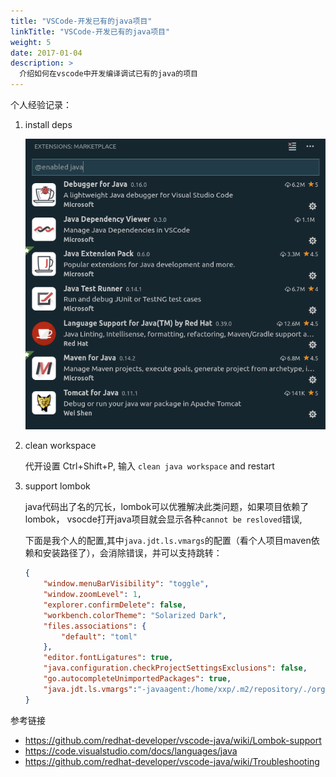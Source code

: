 ```yaml
---
title: "VSCode-开发已有的java项目"
linkTitle: "VSCode-开发已有的java项目"
weight: 5
date: 2017-01-04
description: >
  介绍如何在vscode中开发编译调试已有的java的项目
---
```


个人经验记录：

1. install deps

    ![](/vscode-java.png)

2. clean workspace 

    代开设置 Ctrl+Shift+P, 输入 ``clean java workspace`` and restart

3. support lombok

    java代码出了名的冗长，lombok可以优雅解决此类问题，如果项目依赖了lombok， vsocde打开java项目就会显示各种``cannot be resloved``错误,

    下面是我个人的配置,其中``java.jdt.ls.vmargs``的配置（看个人项目maven依赖和安装路径了），会消除错误，并可以支持跳转：
    ```json
    {
        "window.menuBarVisibility": "toggle",
        "window.zoomLevel": 1,
        "explorer.confirmDelete": false,
        "workbench.colorTheme": "Solarized Dark",
        "files.associations": {
            "default": "toml"
        },
        "editor.fontLigatures": true,
        "java.configuration.checkProjectSettingsExclusions": false,
        "go.autocompleteUnimportedPackages": true,
        "java.jdt.ls.vmargs":"-javaagent:/home/xxp/.m2/repository/./org/projectlombok/lombok/1.16.20/lombok-1.16.20.jar -Xbootclasspath/a:/home/xxp/.m2/repository/./org/projectlombok/lombok/1.16.20/lombok-1.16.20.jar"
    }
    ```

参考链接

- https://github.com/redhat-developer/vscode-java/wiki/Lombok-support
- https://code.visualstudio.com/docs/languages/java
- https://github.com/redhat-developer/vscode-java/wiki/Troubleshooting